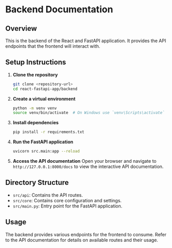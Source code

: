 # Backend Documentation

## Overview
This is the backend of the React and FastAPI application. It provides the API endpoints that the frontend will interact with.

## Setup Instructions

1. **Clone the repository**
   ```bash
   git clone <repository-url>
   cd react-fastapi-app/backend
   ```

2. **Create a virtual environment**
   ```bash
   python -m venv venv
   source venv/bin/activate  # On Windows use `venv\Scripts\activate`
   ```

3. **Install dependencies**
   ```bash
   pip install -r requirements.txt
   ```

4. **Run the FastAPI application**
   ```bash
   uvicorn src.main:app --reload
   ```

5. **Access the API documentation**
   Open your browser and navigate to `http://127.0.0.1:8000/docs` to view the interactive API documentation.

## Directory Structure
- `src/api`: Contains the API routes.
- `src/core`: Contains core configuration and settings.
- `src/main.py`: Entry point for the FastAPI application.

## Usage
The backend provides various endpoints for the frontend to consume. Refer to the API documentation for details on available routes and their usage.